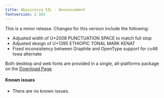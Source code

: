 ```yaml
---
title: Abyssinica SIL - Announcement
fontversion: 2.101
---
```


This is a minor release. Changes for this version include the following:

- Adjusted width of U+2008 PUNCTUATION SPACE to match full stop
- Adjusted design of U+1395 ETHIOPIC TONAL MARK KENAT
- Fixed inconsistency between Graphite and OpenType support for cv46 tswa alternate

Both desktop and web fonts are provided in a single, all-platforms package on the [Download Page](https://software.sil.org/abyssinica/download/).

#### Known issues

- There are no known issues.


